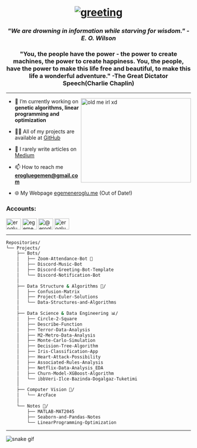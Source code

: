<h1 align="center">  
<a href="https://git.io/typing-svg"><img src="https://readme-typing-svg.herokuapp.com?lines=profile+owner+-%3E+Egemen+%F0%9F%96%90" alt="greeting"/></a></h1>
 
<h3 align="center">
  <i>"We are drowning in information while starving for wisdom." -E. O. Wilson </i>
</h3>

<h3 align="center"> 
  "You, the people have the power - the power to create machines, the power to create happiness. You, the people, have the power to make this life free and beautiful, to make this life a wonderful adventure." -The Great Dictator Speech(Charlie Chaplin)
</h3>

<hr>

<img align="right" alt="old me irl xd" width="300" height="230" src="https://user-images.githubusercontent.com/30879498/184037891-0e7b4a1a-458f-409c-b9bb-24a45b383a33.png">

- 🤖 I’m currently working on **genetic algorithms, linear programming and optimization**

- 👨‍💻 All of my projects are available at [GitHub](https://github.com/erogluegemen)

- 📝 I rarely write articles on [Medium](https://medium.com/@erogluegemen)

- 📫 How to reach me **erogluegemen@gmail.com**

- 🌐 My Webpage [egemeneroglu.me](https://egemeneroglu.me/) (Out of Date!)

<h3 align="left">Accounts:
</h3>

<p align="left">
<a href="https://kaggle.com/erogluegemen" target="blank"><img align="center" src="https://raw.githubusercontent.com/rahuldkjain/github-profile-readme-generator/master/src/images/icons/Social/kaggle.svg" alt="erogluegemendev" height="30" width="40" /></a>
<a href="https://www.linkedin.com/in/egemeneroglu/" target="blank"><img align="center" src="https://raw.githubusercontent.com/rahuldkjain/github-profile-readme-generator/master/src/images/icons/Social/linked-in-alt.svg" alt="egemen-eroglu" height="30" width="40" /></a>
<a href="https://medium.com/@erogluegemen" target="blank"><img align="center" src="https://raw.githubusercontent.com/rahuldkjain/github-profile-readme-generator/master/src/images/icons/Social/medium.svg" alt="@erogluegemen" height="30" width="40" /></a>
<a href="https://www.hackerrank.com/erogluegemen" target="blank"><img align="center" src="https://raw.githubusercontent.com/rahuldkjain/github-profile-readme-generator/master/src/images/icons/Social/hackerrank.svg" alt="erogluegemen" height="30" width="40" /></a>
</p>

<hr>

```bash
Repositories/
└── Projects/
    ├── Bots/
    │   ├── Zoom-Attendance-Bot 🤖
    │   ├── Discord-Music-Bot
    │   ├── Discord-Greeting-Bot-Template
    │   └── Discord-Notification-Bot
    │
    ├── Data Structure & Algorithms 🧮/
    │   ├── Confusion-Matrix
    │   ├── Project-Euler-Solutions
    │   └── Data-Structures-and-Algorithms
    │
    ├── Data Science & Data Engineering 📊/
    │   ├── Circle-2-Square
    │   ├── Describe-Function
    │   ├── Terror-Data-Analysis
    │   ├── M2-Metro-Data-Analysis
    │   ├── Monte-Carlo-Simulation
    │   ├── Decision-Tree-Algorithm
    │   ├── Iris-Classification-App
    │   ├── Heart-Attack-Possibility
    │   ├── Associated-Rules-Analysis
    │   ├── Netflix-Data-Analysis_EDA
    │   ├── Churn-Model-XGBoost-Algorithm
    │   └── ibbVeri-Ilce-Bazinda-Dogalgaz-Tuketimi
    │
    ├── Computer Vision 📸/
    │   └── ArcFace
    │
    └── Notes 📝/
        ├── MATLAB-MAT2045
        ├── Seaborn-and-Pandas-Notes
        └── LinearProgramming-Optimization
```

<hr>

![snake gif](https://github.com/erogluegemen/erogluegemen/blob/output/github-contribution-grid-snake.svg)
